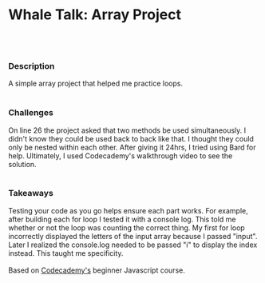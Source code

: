 <h1>Whale Talk: Array Project</h1>
<br>
<br>
<h3>Description</h3>
A simple array project that helped me practice loops.
<br>
<br>
<h3>Challenges</h3>
On line 26 the project asked that two methods be used simultaneously. I didn't know they could be used back to back like that. I thought they could only be nested within each other. After giving it 24hrs, I tried using Bard for help. Ultimately, I used Codecademy's walkthrough video to see the solution. 
<br>
<br>
<h3>Takeaways</h3>
Testing your code as you go helps ensure each part works. For example, after building each for loop I tested it with a console log. This told me whether or not the loop was counting the correct thing. My first for loop incorrectly displayed the letters of the input array because I passed "input". Later I realized the console.log needed to be passed "i" to display the index instead. This taught me specificity.
<br>
<br>
Based on <a href="https://www.codecademy.com/learn/introduction-to-javascript">Codecademy's</a> beginner Javascript course.